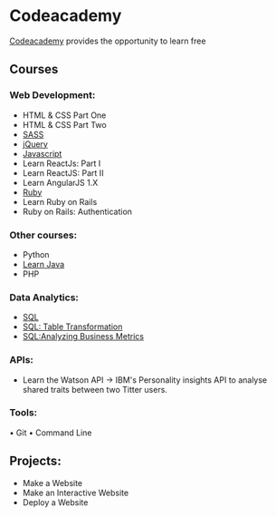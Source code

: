 # Codeacademy


[Codeacademy](https://www.codecademy.com/learn/all) provides the opportunity to learn free


## Courses 

### Web Development: 

* HTML & CSS Part One 
* HTML & CSS Part Two 
* [SASS](https://github.com/malevolentninja/Codeacademy/tree/master/Sass)
* [jQuery](https://github.com/malevolentninja/Codeacademy/tree/master/JQuery) 
* [Javascript](https://github.com/malevolentninja/Codeacademy/tree/master/Javascript) 
* Learn ReactJs: Part I
* Learn ReactJS: Part II
* Learn AngularJS 1.X
* [Ruby](https://github.com/malevolentninja/Codeacademy/tree/master/Ruby)
* Learn Ruby on Rails
* Ruby on Rails: Authentication 

### Other courses:

* Python
* [Learn Java](https://github.com/malevolentninja/Codeacademy/tree/master/Java) 
* PHP


### Data Analytics: 
* [SQL](https://github.com/malevolentninja/Codeacademy/tree/master/SQL/Learn-SQL)
* [SQL: Table Transformation](https://github.com/malevolentninja/Codeacademy/tree/master/SQL/SQL-Table-Transformation)
* [SQL:Analyzing Business Metrics](https://github.com/malevolentninja/Codeacademy/tree/master/SQL/SQL-Analyzing-Business-Metrics)

### APIs: 
 - Learn the Watson API -> IBM's Personality insights API to analyse shared traits between two Titter users. 

### Tools: 

• Git 
• Command Line 

## Projects: 

- Make a Website
- Make an Interactive Website
- Deploy a Website
